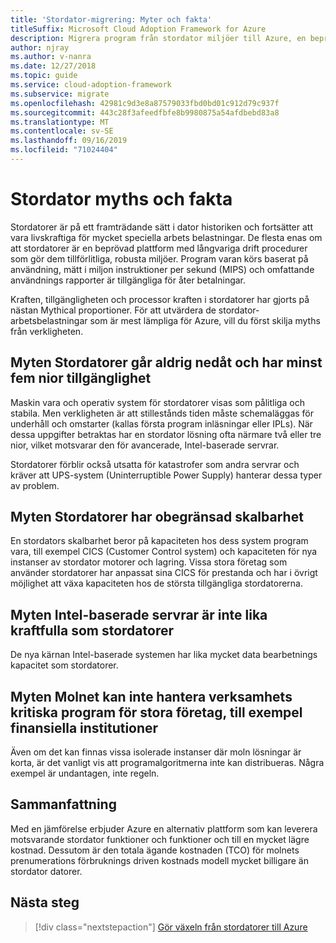 ```yaml
---
title: 'Stordator-migrering: Myter och fakta'
titleSuffix: Microsoft Cloud Adoption Framework for Azure
description: Migrera program från stordator miljöer till Azure, en beprövad, hög tillgänglig och skalbar infrastruktur för system som för närvarande körs på stordatorer.
author: njray
ms.author: v-nanra
ms.date: 12/27/2018
ms.topic: guide
ms.service: cloud-adoption-framework
ms.subservice: migrate
ms.openlocfilehash: 42981c9d3e8a87579033fbd0bd01c912d79c937f
ms.sourcegitcommit: 443c28f3afeedfbfe8b9980875a54afdbebd83a8
ms.translationtype: MT
ms.contentlocale: sv-SE
ms.lasthandoff: 09/16/2019
ms.locfileid: "71024404"
---
```

# <a name="mainframe-myths-and-facts"></a>Stordator myths och fakta

Stordatorer är på ett framträdande sätt i dator historiken och fortsätter att vara livskraftiga för mycket speciella arbets belastningar. De flesta enas om att stordatorer är en beprövad plattform med långvariga drift procedurer som gör dem tillförlitliga, robusta miljöer. Program varan körs baserat på användning, mätt i miljon instruktioner per sekund (MIPS) och omfattande användnings rapporter är tillgängliga för åter betalningar.

Kraften, tillgängligheten och processor kraften i stordatorer har gjorts på nästan Mythical proportioner. För att utvärdera de stordator-arbetsbelastningar som är mest lämpliga för Azure, vill du först skilja myths från verkligheten.

## <a name="myth-mainframes-never-go-down-and-have-a-minimum-of-five-9s-of-availability"></a>Myten Stordatorer går aldrig nedåt och har minst fem nior tillgänglighet

Maskin vara och operativ system för stordatorer visas som pålitliga och stabila. Men verkligheten är att stillestånds tiden måste schemaläggas för underhåll och omstarter (kallas första program inläsningar eller IPLs). När dessa uppgifter betraktas har en stordator lösning ofta närmare två eller tre nior, vilket motsvarar den för avancerade, Intel-baserade servrar.

Stordatorer förblir också utsatta för katastrofer som andra servrar och kräver att UPS-system (Uninterruptible Power Supply) hanterar dessa typer av problem.

## <a name="myth-mainframes-have-limitless-scalability"></a>Myten Stordatorer har obegränsad skalbarhet

En stordators skalbarhet beror på kapaciteten hos dess system program vara, till exempel CICS (Customer Control system) och kapaciteten för nya instanser av stordator motorer och lagring. Vissa stora företag som använder stordatorer har anpassat sina CICS för prestanda och har i övrigt möjlighet att växa kapaciteten hos de största tillgängliga stordatorerna.

## <a name="myth-intel-based-servers-are-not-as-powerful-as-mainframes"></a>Myten Intel-baserade servrar är inte lika kraftfulla som stordatorer

De nya kärnan Intel-baserade systemen har lika mycket data bearbetnings kapacitet som stordatorer.

## <a name="myth-the-cloud-cant-accommodate-mission-critical-applications-for-large-companies-such-as-financial-institutions"></a>Myten Molnet kan inte hantera verksamhets kritiska program för stora företag, till exempel finansiella institutioner

Även om det kan finnas vissa isolerade instanser där moln lösningar är korta, är det vanligt vis att programalgoritmerna inte kan distribueras. Några exempel är undantagen, inte regeln.

## <a name="summary"></a>Sammanfattning

Med en jämförelse erbjuder Azure en alternativ plattform som kan leverera motsvarande stordator funktioner och funktioner och till en mycket lägre kostnad. Dessutom är den totala ägande kostnaden (TCO) för molnets prenumerations förbruknings driven kostnads modell mycket billigare än stordator datorer.

## <a name="next-steps"></a>Nästa steg

> [!div class="nextstepaction"]
> [Gör växeln från stordatorer till Azure](./migration-strategies.md)
